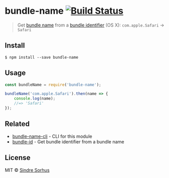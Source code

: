 # bundle-name [![Build Status](https://travis-ci.org/sindresorhus/bundle-name.png?branch=master)](http://travis-ci.org/sindresorhus/bundle-name)

> Get [bundle name](https://developer.apple.com/library/Mac/documentation/General/Reference/InfoPlistKeyReference/Articles/CoreFoundationKeys.html#//apple_ref/doc/plist/info/CFBundleName) from a [bundle identifier](https://developer.apple.com/library/Mac/documentation/General/Reference/InfoPlistKeyReference/Articles/CoreFoundationKeys.html#//apple_ref/doc/plist/info/CFBundleIdentifier) (OS X): `com.apple.Safari` → `Safari`


## Install

```
$ npm install --save bundle-name
```


## Usage

```js
const bundleName = require('bundle-name');

bundleName('com.apple.Safari').then(name => {
	console.log(name);
	//=> 'Safari'
});
```


## Related

- [bundle-name-cli](https://github.com/sindresorhus/bundle-name-cli) - CLI for this module
- [bundle-id](https://github.com/sindresorhus/bundle-id) - Get bundle identifier from a bundle name


## License

MIT © [Sindre Sorhus](http://sindresorhus.com)

